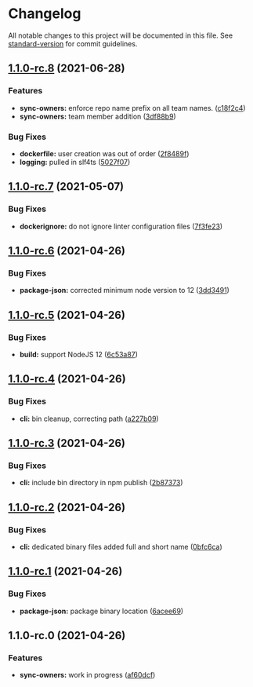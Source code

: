 # Changelog

All notable changes to this project will be documented in this file. See [standard-version](https://github.com/conventional-changelog/standard-version) for commit guidelines.

## [1.1.0-rc.8](https://github.com/petermetz/github-organization-automation-tool/compare/v1.1.0-rc.7...v1.1.0-rc.8) (2021-06-28)


### Features

* **sync-owners:** enforce repo name prefix on all team names. ([c18f2c4](https://github.com/petermetz/github-organization-automation-tool/commit/c18f2c44c6c2558a90f8f05238a3561c5959465d))
* **sync-owners:** team member addition ([3df88b9](https://github.com/petermetz/github-organization-automation-tool/commit/3df88b9214beabd005ec466f316a3a7cbec1efc9))


### Bug Fixes

* **dockerfile:** user creation was out of order ([2f8489f](https://github.com/petermetz/github-organization-automation-tool/commit/2f8489fcaabfc430fcf9569dbbbdcbabdef976ef))
* **logging:** pulled in slf4ts ([5027f07](https://github.com/petermetz/github-organization-automation-tool/commit/5027f07a586d387641226ee172535b1b12e03051))

## [1.1.0-rc.7](https://github.com/petermetz/github-organization-automation-tool/compare/v1.1.0-rc.6...v1.1.0-rc.7) (2021-05-07)


### Bug Fixes

* **dockerignore:** do not ignore linter configuration files ([7f3fe23](https://github.com/petermetz/github-organization-automation-tool/commit/7f3fe23d9f1891add8d0d4d8433714298aa17ee7))

## [1.1.0-rc.6](https://github.com/petermetz/github-organization-automation-tool/compare/v1.1.0-rc.5...v1.1.0-rc.6) (2021-04-26)


### Bug Fixes

* **package-json:** corrected minimum node version to 12 ([3dd3491](https://github.com/petermetz/github-organization-automation-tool/commit/3dd349142d71c9f5d0114d99e9c473a29c53d26f))

## [1.1.0-rc.5](https://github.com/petermetz/github-organization-automation-tool/compare/v1.1.0-rc.4...v1.1.0-rc.5) (2021-04-26)


### Bug Fixes

* **build:** support NodeJS 12 ([6c53a87](https://github.com/petermetz/github-organization-automation-tool/commit/6c53a87a66f20eebc8edf7ced7e60ab3561d465b))

## [1.1.0-rc.4](https://github.com/petermetz/github-organization-automation-tool/compare/v1.1.0-rc.3...v1.1.0-rc.4) (2021-04-26)


### Bug Fixes

* **cli:** bin cleanup, correcting path ([a227b09](https://github.com/petermetz/github-organization-automation-tool/commit/a227b09890233171dee24294a8c69b31b9cde691))

## [1.1.0-rc.3](https://github.com/petermetz/github-organization-automation-tool/compare/v1.1.0-rc.2...v1.1.0-rc.3) (2021-04-26)


### Bug Fixes

* **cli:** include bin directory in npm publish ([2b87373](https://github.com/petermetz/github-organization-automation-tool/commit/2b873732d77a1ac41239c3fbfc92a448ec19333d))

## [1.1.0-rc.2](https://github.com/petermetz/github-organization-automation-tool/compare/v1.1.0-rc.1...v1.1.0-rc.2) (2021-04-26)


### Bug Fixes

* **cli:** dedicated binary files added full and short name ([0bfc6ca](https://github.com/petermetz/github-organization-automation-tool/commit/0bfc6cac9b3432e440c8d7bc429dbc416cf42a61))

## [1.1.0-rc.1](https://github.com/petermetz/github-organization-automation-tool/compare/v1.1.0-rc.0...v1.1.0-rc.1) (2021-04-26)


### Bug Fixes

* **package-json:** package binary location ([6acee69](https://github.com/petermetz/github-organization-automation-tool/commit/6acee6923fd27c56c1ff6db7235209bae095c31a))

## 1.1.0-rc.0 (2021-04-26)


### Features

* **sync-owners:** work in progress ([af60dcf](https://github.com/petermetz/github-organization-automation-tool/commit/af60dcfbf7e26806fa9206e6fa2cfc2dccee2aca))
